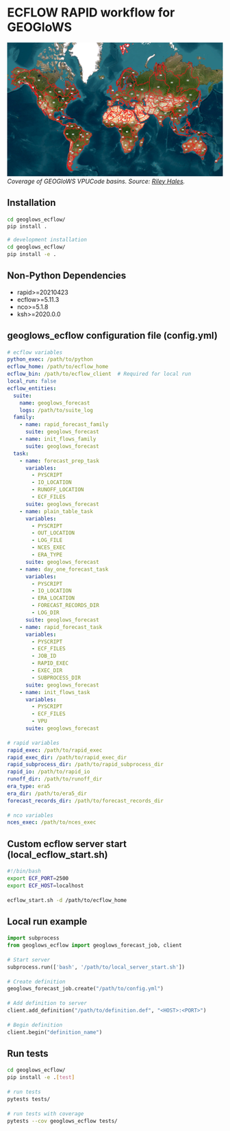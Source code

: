# ECFLOW RAPID workflow for GEOGloWS

![GEOGloWS VPUCode Coverage](images/geoglows_vpucode_coverage.png)
*Coverage of GEOGloWS VPUCode basins. Source: [Riley Hales](mailto:rchales@byu.edu).*

## Installation

```bash
cd geoglows_ecflow/
pip install .
```

```bash
# development installation
cd geoglows_ecflow/
pip install -e .
```

## Non-Python Dependencies

- rapid>=20210423
- ecflow>=5.11.3
- nco>=5.1.8
- ksh>=2020.0.0

## geoglows_ecflow configuration file (config.yml)

```yaml
# ecflow variables
python_exec: /path/to/python
ecflow_home: /path/to/ecflow_home
ecflow_bin: /path/to/ecflow_client  # Required for local run
local_run: false
ecflow_entities:
  suite:
    name: geoglows_forecast
    logs: /path/to/suite_log
  family:
    - name: rapid_forecast_family
      suite: geoglows_forecast
    - name: init_flows_family
      suite: geoglows_forecast
  task:
    - name: forecast_prep_task
      variables:
        - PYSCRIPT
        - IO_LOCATION
        - RUNOFF_LOCATION
        - ECF_FILES
      suite: geoglows_forecast
    - name: plain_table_task
      variables:
        - PYSCRIPT
        - OUT_LOCATION
        - LOG_FILE
        - NCES_EXEC
        - ERA_TYPE
      suite: geoglows_forecast
    - name: day_one_forecast_task
      variables:
        - PYSCRIPT
        - IO_LOCATION
        - ERA_LOCATION
        - FORECAST_RECORDS_DIR
        - LOG_DIR
      suite: geoglows_forecast
    - name: rapid_forecast_task
      variables:
        - PYSCRIPT
        - ECF_FILES
        - JOB_ID
        - RAPID_EXEC
        - EXEC_DIR
        - SUBPROCESS_DIR
      suite: geoglows_forecast
    - name: init_flows_task
      variables:
        - PYSCRIPT
        - ECF_FILES
        - VPU
      suite: geoglows_forecast

# rapid variables
rapid_exec: /path/to/rapid_exec
rapid_exec_dir: /path/to/rapid_exec_dir
rapid_subprocess_dir: /path/to/rapid_subprocess_dir
rapid_io: /path/to/rapid_io
runoff_dir: /path/to/runoff_dir
era_type: era5
era_dir: /path/to/era5_dir
forecast_records_dir: /path/to/forecast_records_dir

# nco variables
nces_exec: /path/to/nces_exec
```

## Custom ecflow server start (local_ecflow_start.sh)

```bash
#!/bin/bash
export ECF_PORT=2500
export ECF_HOST=localhost

ecflow_start.sh -d /path/to/ecflow_home
```

## Local run example

```Python
import subprocess
from geoglows_ecflow import geoglows_forecast_job, client

# Start server
subprocess.run(['bash', '/path/to/local_server_start.sh'])

# Create definition
geoglows_forecast_job.create("/path/to/config.yml")

# Add definition to server
client.add_definition("/path/to/definition.def", "<HOST>:<PORT>")

# Begin definition
client.begin("definition_name")
```

## Run tests

```bash
cd geoglows_ecflow/
pip install -e .[test]

# run tests
pytests tests/

# run tests with coverage
pytests --cov geoglows_ecflow tests/
```
